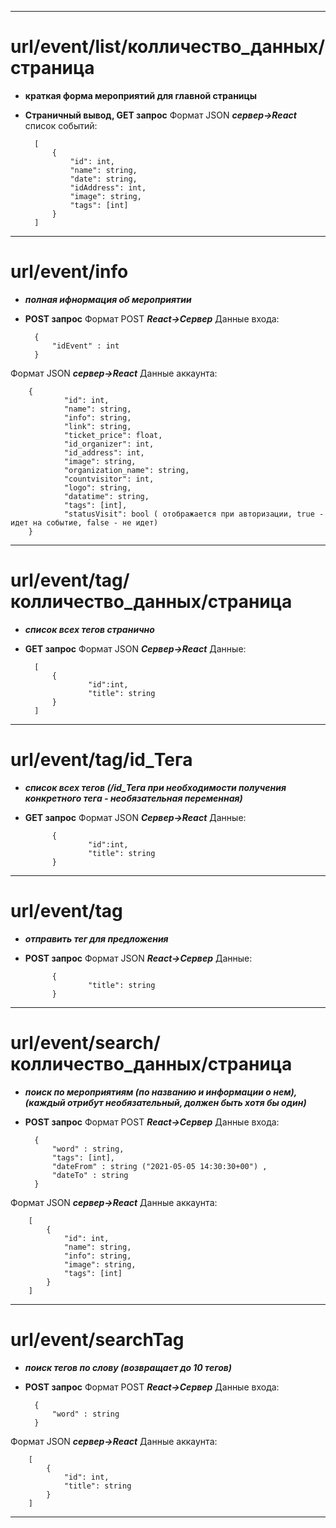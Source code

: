 --------
# url/event/list/колличеcтво_данных/страница
- **краткая форма мероприятий для главной страницы**
- **Страничный вывод, GET запрос**
Формат JSON ***сервер->React***
 список событий:
 
		[
			{
				"id": int,
				"name": string,
				"date": string,
				"idAddress": int,
				"image": string,
				"tags": [int]
			}
		]

----------
# url/event/info 
- ***полная ифнормация об мероприятии***
- **POST запрос**
 Формат POST ***React->Сервер***
 Данные входа:
 
		{
			"idEvent" : int
		}


 Формат JSON ***сервер->React***
 Данные аккаунта:

		{
				"id": int,
				"name": string,
				"info": string,
				"link": string,
				"ticket_price": float,
				"id_organizer": int,
				"id_address": int,
				"image": string,
				"organization_name": string,
				"countvisitor": int,
				"logo": string,
				"datatime": string,
				"tags": [int],
				"statusVisit": bool ( отображается при авторизации, true - идет на событие, false - не идет)
		}

---
# url/event/tag/колличеcтво_данных/страница
- ***список всех тегов странично***
- **GET запрос**
 Формат JSON ***Сервер->React***
 Данные:
 
		[
			{
					"id":int,
					"title": string
			}
		]	

		
---
# url/event/tag/id_Тега
- ***список всех тегов (/id_Тега при необходимости получения конкретного тега - необязательная переменная)***
- **GET запрос**
 Формат JSON ***Сервер->React***
 Данные:
 
		
			{
					"id":int,
					"title": string
			}
		
---
# url/event/tag
- ***отправить тег для предложения***
- **POST запрос**
 Формат JSON ***React->Сервер***
 Данные:
 
			{
					"title": string
			}	
		
---
# url/event/search/колличеcтво_данных/страница
- ***поиск по мероприятиям (по названию и информации о нем), (каждый отрибут необязательный, должен быть хотя бы один)***
- **POST запрос**
 Формат POST ***React->Сервер***
 Данные входа:
 
		{
			"word" : string,
			"tags": [int],
			"dateFrom" : string ("2021-05-05 14:30:30+00") ,
			"dateTo" : string
		}

 Формат JSON ***сервер->React***
 Данные аккаунта:

		[
			{
				"id": int,
				"name": string,
				"info": string,
				"image": string,
				"tags": [int]
			}	
		]
		
---

# url/event/searchTag
- ***поиск тегов по слову (возвращает до 10 тегов)***
- **POST запрос**
 Формат POST ***React->Сервер***
 Данные входа:
 
		{
			"word" : string
		}

 Формат JSON ***сервер->React***
 Данные аккаунта:

		[
			{
				"id": int,
				"title": string
			}	
		]
		

---